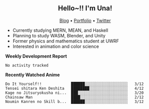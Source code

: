 <h2 align="center">
  Hello~!! I'm Una!
</h2>

<p align="center">
  <a href="https://anarchy.website/">Blog</a> &bull;
  <a href="https://una-ada.github.io/">Portfolio</a> &bull;
  <a href="https://twitter.com/xn__z7x">Twitter</a>
</p>

- Currently studying MERN, MEAN, and Haskell
- Planning to study WASM, Blender, and Unity
- Former physics and mathematics student at UWRF
- Interested in animation and color science

**Weekly Development Report**

<!--START_SECTION:waka-->

```text
No activity tracked
```

<!--END_SECTION:waka-->

**Recently Watched Anime**

<!-- RECENT-ANIME:START -->

    Do It Yourself!!             ██████░░░░░░░░░░░░░░░░░░░   3/12
    Tensei shitara Ken Deshita   ████████░░░░░░░░░░░░░░░░░   4/12
    Kage no Jitsuryokusha ni...  ███░░░░░░░░░░░░░░░░░░░░░░   3/20
    Chainsaw Man                 ████░░░░░░░░░░░░░░░░░░░░░   2/12
    Noumin Kanren no Skill b...  ██████░░░░░░░░░░░░░░░░░░░   3/12
<!-- RECENT-ANIME:END -->
